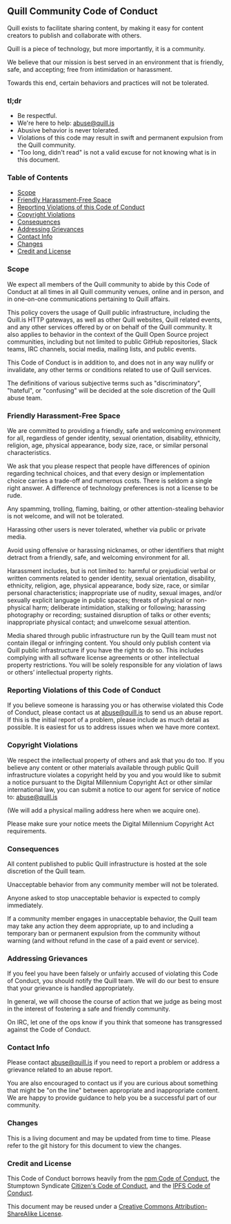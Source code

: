 ## Quill Community Code of Conduct
Quill exists to facilitate sharing content, by making it easy for content
creators to publish and collaborate with others.

Quill is a piece of technology, but more importantly, it is a community.

We believe that our mission is best served in an environment that is friendly,
safe, and accepting; free from intimidation or harassment.

Towards this end, certain behaviors and practices will not be tolerated.

### tl;dr

- Be respectful.
- We're here to help: abuse@quill.is
- Abusive behavior is never tolerated.
- Violations of this code may result in swift and permanent expulsion from the Quill community.
- "Too long, didn't read" is not a valid excuse for not knowing what is in this document.

### Table of Contents

- [Scope](#scope)
- [Friendly Harassment-Free Space](#friendly-harassment-free-space)
- [Reporting Violations of this Code of Conduct](#reporting-violations-of-this-code-of-conduct)
- [Copyright Violations](#copyright-violations)
- [Consequences](#consequences)
- [Addressing Grievances](#addressing-grievances)
- [Contact Info](#contact-info)
- [Changes](#changes)
- [Credit and License](#credit-and-license)

### Scope
We expect all members of the Quill community to abide by this Code of Conduct at
all times in all Quill community venues, online and in person, and in one-on-one
communications pertaining to Quill affairs.

This policy covers the usage of Quill public infrastructure, including the
Quill.is HTTP gateways, as well as other Quill websites, Quill related events,
and any other services offered by or on behalf of the Quill community. It also
applies to behavior in the context of the Quill Open Source project communities,
including but not limited to public GitHub repositories, Slack teams, IRC
channels, social media, mailing lists, and public events.

This Code of Conduct is in addition to, and does not in any way nullify or
invalidate, any other terms or conditions related to use of Quill services.

The definitions of various subjective terms such as "discriminatory", "hateful",
or "confusing" will be decided at the sole discretion of the Quill abuse team.

### Friendly Harassment-Free Space
We are committed to providing a friendly, safe and welcoming environment for
all, regardless of gender identity, sexual orientation, disability, ethnicity,
religion, age, physical appearance, body size, race, or similar personal
characteristics.

We ask that you please respect that people have differences of opinion regarding
technical choices, and that every design or implementation choice carries a
trade-off and numerous costs. There is seldom a single right answer. A
difference of technology preferences is not a license to be rude.

Any spamming, trolling, flaming, baiting, or other attention-stealing behavior
is not welcome, and will not be tolerated.

Harassing other users is never tolerated, whether via public or private media.

Avoid using offensive or harassing nicknames, or other identifiers that might
detract from a friendly, safe, and welcoming environment for all.

Harassment includes, but is not limited to: harmful or prejudicial verbal or
written comments related to gender identity, sexual orientation, disability,
ethnicity, religion, age, physical appearance, body size, race, or similar
personal characteristics; inappropriate use of nudity, sexual images, and/or
sexually explicit language in public spaces; threats of physical or non-
physical harm; deliberate intimidation, stalking or following; harassing
photography or recording; sustained disruption of talks or other events;
inappropriate physical contact; and unwelcome sexual attention.

Media shared through public infrastructure run by the Quill team must not
contain illegal or infringing content. You should only publish content via Quill
public infrastructure if you have the right to do so. This includes complying
with all software license agreements or other intellectual property
restrictions. You will be solely responsible for any violation of laws or
others’ intellectual property rights.

### Reporting Violations of this Code of Conduct
If you believe someone is harassing you or has otherwise violated this Code of
Conduct, please contact us at abuse@quill.is to send us an abuse report. If this
is the initial report of a problem, please include as much detail as possible.
It is easiest for us to address issues when we have more context.

### Copyright Violations
We respect the intellectual property of others and ask that you do too. If you
believe any content or other materials available through public Quill
infrastructure violates a copyright held by you and you would like to submit a
notice pursuant to the Digital Millennium Copyright Act or other similar
international law, you can submit a notice to our agent for service of notice
to: abuse@quill.is

(We will add a physical mailing address here when we acquire one).

Please make sure your notice meets the Digital Millennium Copyright Act
requirements.

### Consequences
All content published to public Quill infrastructure is hosted at the sole
discretion of the Quill team.

Unacceptable behavior from any community member will not be tolerated.

Anyone asked to stop unacceptable behavior is expected to comply immediately.

If a community member engages in unacceptable behavior, the Quill team may take
any action they deem appropriate, up to and including a temporary ban or
permanent expulsion from the community without warning (and without refund in
the case of a paid event or service).

### Addressing Grievances
If you feel you have been falsely or unfairly accused of violating this Code of
Conduct, you should notify the Quill team. We will do our best to ensure that
your grievance is handled appropriately.

In general, we will choose the course of action that we judge as being most in
the interest of fostering a safe and friendly community.

On IRC, let one of the ops know if you think that someone has transgressed
against the Code of Conduct.

### Contact Info
Please contact abuse@quill.is if you need to report a problem or address a
grievance related to an abuse report.

You are also encouraged to contact us if you are curious about something that
might be "on the line" between appropriate and inappropriate content. We are
happy to provide guidance to help you be a successful part of our community.

### Changes
This is a living document and may be updated from time to time. Please refer
to the git history for this document to view the changes.

### Credit and License
This Code of Conduct borrows heavily from the
[npm Code of Conduct](https://www.npmjs.com/policies/conduct), the Stumptown
Syndicate [Citizen's Code of Conduct](http://citizencodeofconduct.org/), and the
[IPFS Code of Conduct](https://github.com/ipfs/community/blob/master/code-of-conduct.md).

This document may be reused under a [Creative Commons Attribution-ShareAlike
License](http://creativecommons.org/licenses/by-sa/4.0/).
